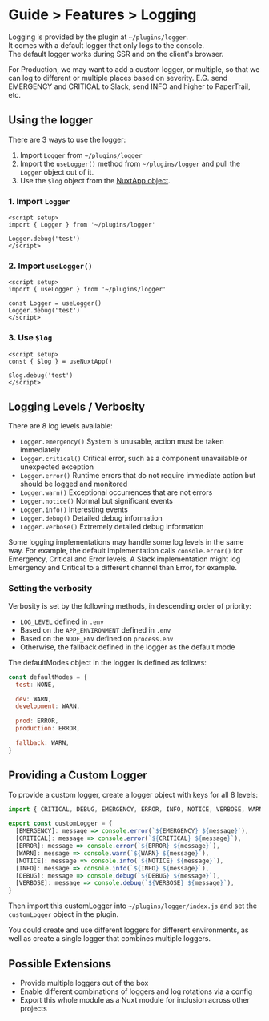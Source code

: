 # Guide > Features > Logging

Logging is provided by the plugin at `~/plugins/logger`.  
It comes with a default logger that only logs to the console.  
The default logger works during SSR and on the client's browser.

For Production, we may want to add a custom logger, or multiple, so that we can log
to different or multiple places based on severity. E.G. send EMERGENCY and CRITICAL to Slack, send INFO and higher to PaperTrail, etc.

## Using the logger

There are 3 ways to use the logger:

1. Import `Logger` from `~/plugins/logger`
2. Import the `useLogger()` method from `~/plugins/logger` and pull the `Logger` object out of it.
3. Use the `$log` object from the [NuxtApp object](https://v3.nuxtjs.org/guide/going-further/nuxt-app).

### 1. Import `Logger`

```vue
<script setup>
import { Logger } from '~/plugins/logger'

Logger.debug('test')
</script>
```

### 2. Import `useLogger()`

```vue
<script setup>
import { useLogger } from '~/plugins/logger'

const Logger = useLogger()
Logger.debug('test')
</script>
```

### 3. Use `$log`

```vue
<script setup>
const { $log } = useNuxtApp()

$log.debug('test')
</script>
```

## Logging Levels / Verbosity

There are 8 log levels available:

- `Logger.emergency()` System is unusable, action must be taken immediately
- `Logger.critical()` Critical error, such as a component unavailable or unexpected exception
- `Logger.error()` Runtime errors that do not require immediate action but should be logged and monitored
- `Logger.warn()` Exceptional occurrences that are not errors
- `Logger.notice()` Normal but significant events
- `Logger.info()` Interesting events
- `Logger.debug()` Detailed debug information
- `Logger.verbose()` Extremely detailed debug information

Some logging implementations may handle some log levels in the same way. For example, the default
implementation calls `console.error()` for Emergency, Critical and Error levels. A Slack implementation
might log Emergency and Critical to a different channel than Error, for example.

### Setting the verbosity

Verbosity is set by the following methods, in descending order of priority:

- `LOG_LEVEL` defined in `.env`
- Based on the `APP_ENVIRONMENT` defined in `.env`
- Based on the `NODE_ENV` defined on `process.env`
- Otherwise, the fallback defined in the logger as the default mode

The defaultModes object in the logger is defined as follows:

```js
const defaultModes = {
  test: NONE,

  dev: WARN,
  development: WARN,

  prod: ERROR,
  production: ERROR,

  fallback: WARN,
}
```

## Providing a Custom Logger

To provide a custom logger, create a logger object with keys for all 8 levels:

```js
import { CRITICAL, DEBUG, EMERGENCY, ERROR, INFO, NOTICE, VERBOSE, WARN } from '../constants/log-verbosity'

export const customLogger = {
  [EMERGENCY]: message => console.error(`${EMERGENCY} ${message}`),
  [CRITICAL]: message => console.error(`${CRITICAL} ${message}`),
  [ERROR]: message => console.error(`${ERROR} ${message}`),
  [WARN]: message => console.warn(`${WARN} ${message}`),
  [NOTICE]: message => console.info(`${NOTICE} ${message}`),
  [INFO]: message => console.info(`${INFO} ${message}`),
  [DEBUG]: message => console.debug(`${DEBUG} ${message}`),
  [VERBOSE]: message => console.debug(`${VERBOSE} ${message}`),
}
```

Then import this customLogger into `~/plugins/logger/index.js` and set the `customLogger`
object in the plugin.

You could create and use different loggers for different environments, as well as
create a single logger that combines multiple loggers.

## Possible Extensions

- Provide multiple loggers out of the box
- Enable different combinations of loggers and log rotations via a config
- Export this whole module as a Nuxt module for inclusion across other projects
